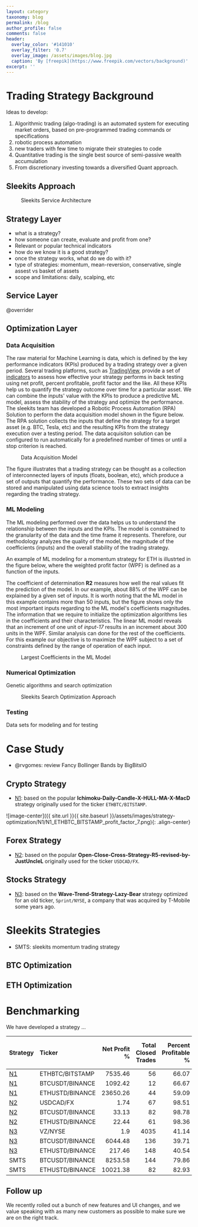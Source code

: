 ```yaml
---
layout: category
taxonomy: blog
permalink: /blog
author_profile: false
comments: false
header:
  overlay_color: '#141010'
  overlay_filter: '0.7'
  overlay_image: /assets/images/blog.jpg
  caption: 'By [freepik](https://www.freepik.com/vectors/background)'
excerpt: ''
---
```


# Trading Strategy Background

Ideas to develop:

1. Algorithmic trading \(algo-trading\) is an automated system for executing market orders, based on pre-programmed trading commands or specifications
2. robotic process automation
3. new traders with few time to migrate their strategies to code
4. Quantitative trading is the single best source of semi-passive wealth accumulation
5. From discretionary investing towards a diversified Quant approach.


## Sleekits Approach

<figure class="align-center">
  <img src="{{ site.url }}{{ site.baseurl }}/assets/images/strategy-optimization/sleekits-service-architecture.png" alt="">
  <figcaption>Sleekits Service Architecture</figcaption>
</figure> 


## Strategy Layer

* what is a strategy?
* how someone can create, evaluate and profit from one?
* Relevant or popular technical indicators
* how do we know it is a good strategy?
* once the strategy works, what do we do with it?
* type of strategies: momentum, mean-reversion, conservative, single assest vs basket of assets
* scope and limitations: daily, scalping, etc


## Service Layer

@overrider


## Optimization Layer

### Data Acquisition

The raw material for Machine Learning is data, which is defined by the  key performance indicators (KPIs) produced by a trading strategy over a given period. Several trading platforms, such as [TradingView](https://www.tradingview.com/gopro/?share_your_love=sleekits), provide a set of [indicators](https://www.tradingview.com/support/solutions/43000561856-how-are-strategy-tester-report-values-calculated-and-what-do-they-mean/) to assess how effective your strategy performs in back testing using net profit, percent profitable, profit factor and the like. All these KPIs help us to quantify the strategy outcome over time for a particular asset. We can combine the inputs' value with the KPIs to produce a predictive ML model, assess the stability of the strategy and optimize the performance. The sleekits team has developed a Robotic Process Automation (RPA) Solution to perform the data acquisition model shown in the figure below. The RPA solution collects the inputs that define the strategy for a target asset (e.g. BTC, Tesla, etc) and the resulting KPIs from the strategy execution over a testing period. The data acquisiton solution can be configured to run automatically for a predefined number of times or until a stop criterion is reached.

<figure class="align-center">
  <img src="{{ site.url }}{{ site.baseurl }}/assets/images/strategy-optimization/sleekits-data-acquisition.png" alt="">
  <figcaption>Data Acquisition Model</figcaption>
</figure> 

The figure illustrates that a trading strategy can be thought as a collection of interconnected layers of inputs (floats, boolean, etc), which produce a set of outputs that quantify the performance. These two sets of data can be stored and manipulated using data science tools to extract insights regarding the trading strategy.


### ML Modeling

The ML modeling performed over the data helps us to understand the relationship between the inputs and the KPIs.
The model is constrained to the granularity of the data and the time frame it represents.
Therefore, our methodology analyzes the quality of the model, the magnitude of the coefficients (inputs) and the overall stability of the trading strategy.

An example of ML modeling for a momentum strategy for ETH is illustrted in the figure below, where the weighted profit factor (WPF) is defined as a function of the inputs. 

The coefficient of determination **R2** measures how well the real values fit the prediction of the model. 
In our example, about 88% of the WPF can be explained by a given set of inputs. It is worth noting that the ML model in this example contains more than 50 inputs, but the figure shows only the most important inputs regarding to the ML model's coefficients magnitudes. The information that we require to initialize the optimization algorithms lies in the coefficients and their characteristics. The linear ML model reveals that an increment of one unit of *input-17* results in an increment about 300 units in the WPF. Similar analysis can done for the rest of the coefficients. For this example our objective is to maximize the WPF subject to a set of constraints defined by the range of operation of each input.

<figure class="align-center">
  <img src="{{ site.url }}{{ site.baseurl }}/assets/images/strategy-optimization/sleekits-ml-coefficients.png" alt="">
  <figcaption>Largest Coefficients in the ML Model</figcaption>
</figure> 


### Numerical Optimization

Genetic algorithms and search optimization

<figure class="align-center">
  <img src="{{ site.url }}{{ site.baseurl }}/assets/images/strategy-optimization/sleekits-search-optimization.png" alt="">
  <figcaption>Sleekits Search Optimization Approach</figcaption>
</figure> 

### Testing

Data sets for modeling and for testing


# Case Study

* @rvgomes: review Fancy Bollinger Bands by BigBitsIO

## Crypto Strategy

* [N1](https://www.tradingview.com/script/RJBjyl2W-Ichimoku-Daily-Candle-X-HULL-MA-X-MacD/): based on the popular **Ichimoku-Daily-Candle-X-HULL-MA-X-MacD** strategy originally used for the ticker `ETHBTC/BITSTAMP`.

![image-center]({{ site.url }}{{ site.baseurl }}/assets/images/strategy-optimization/N1/N1_ETHBTC_BITSTAMP_profit_factor_7.png){: .align-center}

## Forex Strategy

* [N2](https://www.tradingview.com/script/vObmEraY-Open-Close-Cross-Strategy-R5-revised-by-JustUncleL/): based on the popular **Open-Close-Cross-Strategy-R5-revised-by-JustUncleL** originally used for the ticker `USDCAD/FX`.

## Stocks Strategy

* [N3](https://www.tradingview.com/script/8fjvDU2x-Wave-Trend-Strategy-Lazy-Bear/): based on the **Wave-Trend-Strategy-Lazy-Bear** strategy optimized for an old ticker, `Sprint/NYSE`, a company that was acquired by T-Mobile some years ago.



# Sleekits Strategies

* SMTS: sleekits momentum trading strategy 

## BTC Optimization


## ETH Optimization


# Benchmarking

We have developed a strategy ...

| Strategy | Ticker | Net Profit % | Total Closed Trades | Percent Profitable % | Profit Factor | Max Drawdown % | Avg Trade | Avg bars in trades |
| :--- | :--- | ---: | ---: | ---: | ---: | ---: | ---: | ---: |
| [N1](https://www.tradingview.com/script/RJBjyl2W-Ichimoku-Daily-Candle-X-HULL-MA-X-MacD/) | ETHBTC/BITSTAMP | 7535.46 | 56 | 66.07 | 7.03 | 44.35 | 134.56 | 141 |
| [N1](https://www.tradingview.com/script/RJBjyl2W-Ichimoku-Daily-Candle-X-HULL-MA-X-MacD/) | BTCUSDT/BINANCE | 1092.42 | 12 | 66.67 | 5.311 | 15.89 | 91.03 | 92 |
| [N1](https://www.tradingview.com/script/RJBjyl2W-Ichimoku-Daily-Candle-X-HULL-MA-X-MacD/) | ETHUSTD/BINANCE | 23650.26 | 44 | 59.09 | 9.77 | 47 | 537.51 | 87 |
| [N2](https://www.tradingview.com/script/vObmEraY-Open-Close-Cross-Strategy-R5-revised-by-JustUncleL/) | USDCAD/FX | 1.74 | 67 | 98.51 | 1660.67 | 0 | 0 | 43 |
| [N2](https://www.tradingview.com/script/vObmEraY-Open-Close-Cross-Strategy-R5-revised-by-JustUncleL/) | BTCUSDT/BINANCE | 33.13 | 82 | 98.78 | 1906.64 | 0 | 0.4 | 73 |
| [N2](https://www.tradingview.com/script/vObmEraY-Open-Close-Cross-Strategy-R5-revised-by-JustUncleL/) | ETHUSTD/BINANCE | 22.44 | 61 | 98.36 | 3479.31 | 0 | 0.37 | 62 |
| [N3](https://www.tradingview.com/script/8fjvDU2x-Wave-Trend-Strategy-Lazy-Bear/) | VZ/NYSE | 1.9 | 4035 | 41.14 | 0.982 | 7.71 | 0 | 3 |
| [N3](https://www.tradingview.com/script/8fjvDU2x-Wave-Trend-Strategy-Lazy-Bear/) | BTCUSDT/BINANCE | 6044.48 | 136 | 39.71 | 2.58 | 63.2 | 44.44 | 10 |
| [N3](https://www.tradingview.com/script/8fjvDU2x-Wave-Trend-Strategy-Lazy-Bear/) | ETHUSTD/BINANCE | 217.46 | 148 | 40.54 | 1.94 | 14.3 | 1.47 | 10 |
| SMTS | BTCUSDT/BINANCE | 8253.58 | 144 | 79.86 | 78.35 | 7.31 | 57.32 | 85 |
| SMTS | ETHUSTD/BINANCE | 10021.38 | 82 | 82.93 | 128.35 | 11.68 | 122.21 | 497 |

## Follow up

We recently rolled out a bunch of new features and UI changes, and we value speaking with as many new customers as possible to make sure we are on the right track.

